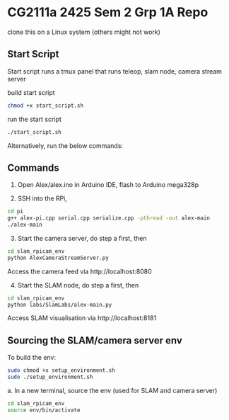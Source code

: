 # CG2111a 2425 Sem 2 Grp 1A Repo
clone this on a Linux system (others might not work)

## Start Script
Start script runs a tmux panel that runs teleop, slam node, camera stream server

build start script 
```bash
chmod +x start_script.sh
```
run the start script
```bash
./start_script.sh
```

Alternatively, run the below commands:

## Commands
1. Open Alex/alex.ino in Arduino IDE, flash to Arduino mega328p

2. SSH into the RPi, 
```bash
cd pi
g++ alex-pi.cpp serial.cpp serialize.cpp -pthread -out alex-main
./alex-main
```

3. Start the camera server, do step a first, then
```bash
cd slam_rpicam_env
python AlexCameraStreamServer.py
```
Access the camera feed via http://localhost:8080

4. Start the SLAM node, do step a first, then
```bash
cd slam_rpicam_env
python labs/SlamLabs/alex-main.py
```
Access SLAM visualisation via http://localhost:8181



## Sourcing the SLAM/camera server env
To build the env:
```bash
sudo chmod +x setup_environment.sh
sudo ./setup_environment.sh
```

a. In a new terminal, source the env (used for SLAM and camera server)
```bash
cd slam_rpicam_env
source env/bin/activate
```

